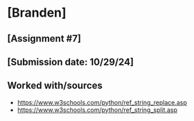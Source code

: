 # [Branden]
## [Assignment #7]
## [Submission date: 10/29/24]
## Worked with/sources 
* https://www.w3schools.com/python/ref_string_replace.asp
* https://www.w3schools.com/python/ref_string_split.asp
